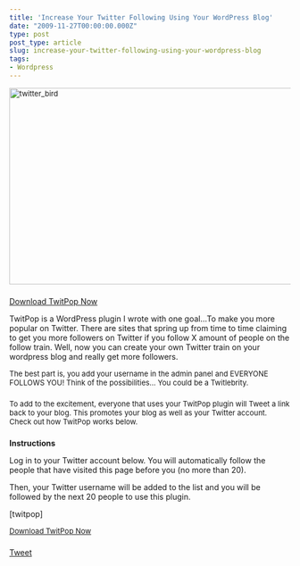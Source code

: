 ```yaml
---
title: 'Increase Your Twitter Following Using Your WordPress Blog'
date: "2009-11-27T00:00:00.000Z"
type: post 
post_type: article
slug: increase-your-twitter-following-using-your-wordpress-blog
tags: 
- Wordpress
---
```

<p style="margin-top: 0px; margin-right: 0px; margin-bottom: 22px; margin-left: 0px; clear: left; font-size: 13px; padding: 0px;">
  <a href="http://brandontreb.com/wp-content/uploads/2009/11/twitter64.png"><img class="size-full wp-image-656 alignnone" title="twitter_bird" src="http://brandontreb.com/wp-content/uploads/2009/11/twitter64.png" alt="twitter_bird" width="562" height="352" /></a>
</p>

[Download TwitPop Now][1]

TwitPop is a WordPress plugin I wrote with one goal&#8230;To make you more popular on Twitter. There are sites that spring up from time to time claiming to get you more followers on Twitter if you follow X amount of people on the follow train. Well, now you can create your own Twitter train on your wordpress blog and really get more followers.

<p style="margin-top: 0px; margin-right: 0px; margin-bottom: 22px; margin-left: 0px; clear: left; font-size: 13px; padding: 0px;">
  The best part is, you add your username in the admin panel and EVERYONE FOLLOWS YOU! Think of the possibilities&#8230; You could be a Twitlebrity.
</p>

<p style="margin-top: 0px; margin-right: 0px; margin-bottom: 22px; margin-left: 0px; clear: left; font-size: 13px; padding: 0px;">
  To add to the excitement, everyone that uses your TwitPop plugin will Tweet a link back to your blog. This promotes your blog as well as your Twitter account. Check out how TwitPop works below.
</p>

**Instructions**

Log in to your Twitter account below. You will automatically follow the people that have visited this page before you (no more than 20).

Then, your Twitter username will be added to the list and you will be followed by the next 20 people to use this plugin.

[twitpop]

<p style="margin-top: 0px; margin-right: 0px; margin-bottom: 22px; margin-left: 0px; clear: left; font-size: 13px; padding: 0px;">
  <a href="http://downloads.wordpress.org/plugin/twitpop.zip">Download TwitPop Now</a>
</p>

<div style="">
  <a href="http://twitter.com/share" class="twitter-share-button" data-count="horizontal" data-text="Increase Your Twitter Following Using Your WordPress Blog" data-url="http://brandontreb.com/increase-your-twitter-following-using-your-wordpress-blog"  data-via="brandontreb" data-related="brandontreb:">Tweet</a>
</div>

 [1]: http://downloads.wordpress.org/plugin/twitpop.zip